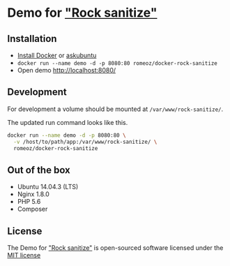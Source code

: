 Demo for ["Rock sanitize"](https://github.com/romeOz/rock-sanitize)
====================

Installation
-------------------

 * [Install Docker](https://docs.docker.com/installation/) or [askubuntu](http://askubuntu.com/a/473720)
 * `docker run --name demo -d -p 8080:80 romeoz/docker-rock-sanitize`
 * Open demo [http://localhost:8080/](http://localhost:8080/)

Development
-------------------

For development a volume should be mounted at `/var/www/rock-sanitize/`.

The updated run command looks like this.

```bash
docker run --name demo -d -p 8080:80 \
  -v /host/to/path/app:/var/www/rock-sanitize/ \
  romeoz/docker-rock-sanitize
```
 
Out of the box
-------------------
 * Ubuntu 14.04.3 (LTS)
 * Nginx 1.8.0
 * PHP 5.6
 * Composer
  
License
-------------------

The Demo for ["Rock sanitize"](https://github.com/romeOz/rock-sanitize) is open-sourced software licensed under the [MIT license](http://opensource.org/licenses/MIT)